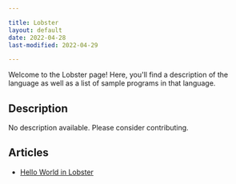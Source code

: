 ```yaml
---

title: Lobster
layout: default
date: 2022-04-28
last-modified: 2022-04-29

---
```


Welcome to the Lobster page! Here, you'll find a description of the language as well as a list of sample programs in that language.

## Description

No description available. Please consider contributing.

## Articles

- [Hello World in Lobster](https://sampleprograms.io/projects/hello-world/lobster)